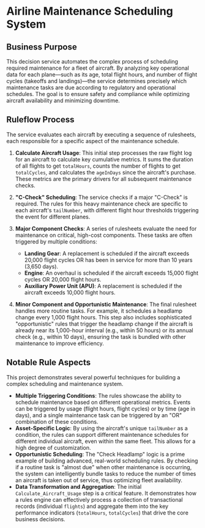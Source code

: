 # Airline Maintenance Scheduling System

## Business Purpose
This decision service automates the complex process of scheduling required maintenance for a fleet of aircraft. By analyzing key operational data for each plane—such as its age, total flight hours, and number of flight cycles (takeoffs and landings)—the service determines precisely which maintenance tasks are due according to regulatory and operational schedules. The goal is to ensure safety and compliance while optimizing aircraft availability and minimizing downtime.

## Ruleflow Process

The service evaluates each aircraft by executing a sequence of rulesheets, each responsible for a specific aspect of the maintenance schedule.

1.  **Calculate Aircraft Usage**: This initial step processes the raw flight log for an aircraft to calculate key cumulative metrics. It sums the duration of all flights to get `totalHours`, counts the number of flights to get `totalCycles`, and calculates the `ageInDays` since the aircraft's purchase. These metrics are the primary drivers for all subsequent maintenance checks.

2.  **"C-Check" Scheduling**: The service checks if a major "C-Check" is required. The rules for this heavy maintenance check are specific to each aircraft's `tailNumber`, with different flight hour thresholds triggering the event for different planes.

3.  **Major Component Checks**: A series of rulesheets evaluate the need for maintenance on critical, high-cost components. These tasks are often triggered by multiple conditions:
    * **Landing Gear**: A replacement is scheduled if the aircraft exceeds 20,000 flight cycles OR has been in service for more than 10 years (3,650 days).
    * **Engine**: An overhaul is scheduled if the aircraft exceeds 15,000 flight cycles OR 20,000 flight hours.
    * **Auxiliary Power Unit (APU)**: A replacement is scheduled if the aircraft exceeds 10,000 flight hours.

4.  **Minor Component and Opportunistic Maintenance**: The final rulesheet handles more routine tasks. For example, it schedules a headlamp change every 1,000 flight hours. This step also includes sophisticated "opportunistic" rules that trigger the headlamp change if the aircraft is already near its 1,000-hour interval (e.g., within 50 hours) or its annual check (e.g., within 10 days), ensuring the task is bundled with other maintenance to improve efficiency.

## Notable Rule Aspects

This project demonstrates several powerful techniques for building a complex scheduling and maintenance system.

* **Multiple Triggering Conditions**: The rules showcase the ability to schedule maintenance based on different operational metrics. Events can be triggered by usage (flight hours, flight cycles) or by time (age in days), and a single maintenance task can be triggered by an "OR" combination of these conditions.
* **Asset-Specific Logic**: By using the aircraft's unique `tailNumber` as a condition, the rules can support different maintenance schedules for different individual aircraft, even within the same fleet. This allows for a high degree of customization.
* **Opportunistic Scheduling**: The "Check Headlamp" logic is a prime example of building advanced, real-world scheduling rules. By checking if a routine task is "almost due" when other maintenance is occurring, the system can intelligently bundle tasks to reduce the number of times an aircraft is taken out of service, thus optimizing fleet availability.
* **Data Transformation and Aggregation**: The initial `Calculate_Aircraft_Usage` step is a critical feature. It demonstrates how a rules engine can effectively process a collection of transactional records (individual `flights`) and aggregate them into the key performance indicators (`totalHours`, `totalCycles`) that drive the core business decisions.